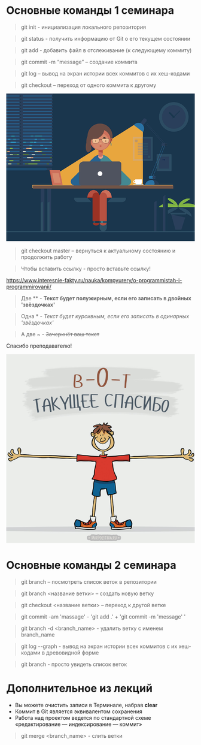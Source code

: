 # Основные команды 1 семинара

> git init - инициализация локального репозитория

> git status - получить информацию от Git о его текущем состоянии

> git add - добавить файл в отслеживание (к следующему коммиту)

> git commit -m “message” – создание коммита

> git log – вывод на экран истории всех коммитов с их хеш-кодами

> git checkout – переход от одного коммита к другому

![](Программистка.png)

> git checkout master – вернуться к актуальному состоянию и продолжить работу

> Чтобы вставить ссылку - просто вставьте ссылку!

https://www.interesnie-fakty.ru/nauka/kompyurery/o-programmistah-i-programmirovanii/

> Две ** - **Текст будет полужирным, если его записать в двойных 'звёздочках'**

> Одна * - *Текст будет курсивным, если его записать в одинарных 'звёздочках'*

 > А две ~ - ~~Зачеркнёт ваш текст~~ 

Спасибо преподавателю!

![](Thanks.jpg)

# Основные команды 2 семинара

> git branch – посмотреть список веток в репозитории

> git branch <название ветки> – создать новую ветку

> git checkout <название ветки> – переход к другой ветке

> git commit -am 'massage' - 'git add .' + 'git commit -m 'message' '

> git branch -d <branch_name> - удалить ветку с именем branch_name

> git log --graph - вывод на экран истории всех коммитов с их хеш-кодами в древовидной форме

>git branch - просто увидеть список веток

# Дополнительное из лекций
* Вы можете очистить записи в Терминале, набрав **clear**
* Коммит в Git является эквивалентом сохранения
* Работа над проектом ведется по стандартной схеме «редактирование — индексирование — коммит»

> git merge <branch_name> - слить ветки